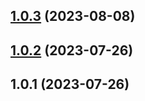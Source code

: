 ## [1.0.3](https://github.com/lf-trygghetstjanster/bankid4keycloak6/compare/v1.0.2...v1.0.3) (2023-08-08)



## [1.0.2](https://github.com/lf-trygghetstjanster/bankid4keycloak6/compare/v1.0.1...v1.0.2) (2023-07-26)



## 1.0.1 (2023-07-26)




